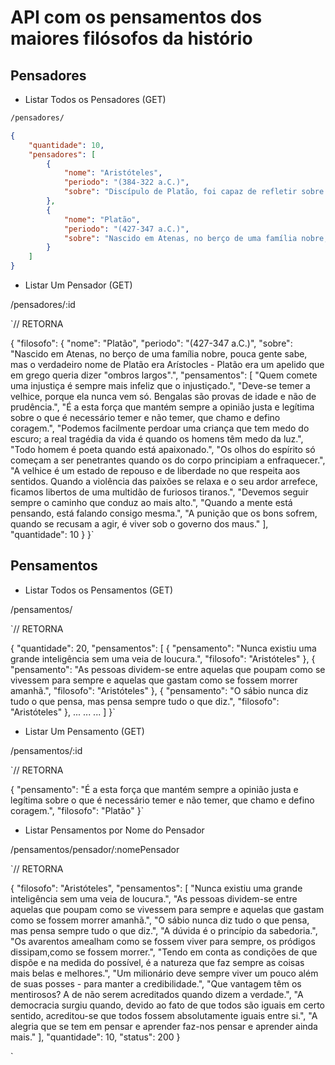 # API com os pensamentos dos maiores filósofos da histório

## Pensadores

- Listar Todos os Pensadores (GET)

``` markdown
/pensadores/
```

``` json
{
    "quantidade": 10,
    "pensadores": [
        {
            "nome": "Aristóteles",
            "periodo": "(384-322 a.C.)",
            "sobre": "Discípulo de Platão, foi capaz de refletir sobre uma vasta gama de temas que vão desde a geometria passando pela ética, pela poesia até chegar à medicina. Aos 17 anos, Aristóteles se inscreveu na Academia do mestre, em Atenas, e rapidamente virou seu pupilo."
        },
        {
            "nome": "Platão",
            "periodo": "(427-347 a.C.)",
            "sobre": "Nascido em Atenas, no berço de uma família nobre, pouca gente sabe, mas o verdadeiro nome de Platão era Arístocles - Platão era um apelido que em grego queria dizer \"ombros largos\"."
        }
    ]
}
```

- Listar Um Pensador (GET)

/pensadores/:id

`// RETORNA

{
    "filosofo": {
        "nome": "Platão",
        "periodo": "(427-347 a.C.)",
        "sobre": "Nascido em Atenas, no berço de uma família nobre, pouca gente sabe, mas o verdadeiro nome de Platão era Arístocles - Platão era um apelido que em grego queria dizer \"ombros largos\".",
        "pensamentos": [
            "Quem comete uma injustiça é sempre mais infeliz que o injustiçado.",
            "Deve-se temer a velhice, porque ela nunca vem só. Bengalas são provas de idade e não de prudência.",
            "É a esta força que mantém sempre a opinião justa e legítima sobre o que é necessário temer e não temer, que chamo e defino coragem.",
            "Podemos facilmente perdoar uma criança que tem medo do escuro; a real tragédia da vida é quando os homens têm medo da luz.",
            "Todo homem é poeta quando está apaixonado.",
            "Os olhos do espírito só começam a ser penetrantes quando os do corpo principiam a enfraquecer.",
            "A velhice é um estado de repouso e de liberdade no que respeita aos sentidos. Quando a violência das paixões se relaxa e o seu ardor arrefece, ficamos libertos de uma multidão de furiosos tiranos.",
            "Devemos seguir sempre o caminho que conduz ao mais alto.",
            "Quando a mente está pensando, está falando consigo mesma.",
            "A punição que os bons sofrem, quando se recusam a agir, é viver sob o governo dos maus."
        ],
        "quantidade": 10
    }
}`

## Pensamentos

- Listar Todos os Pensamentos (GET)

/pensamentos/

`// RETORNA

{
    "quantidade": 20,
    "pensamentos": [
        {
            "pensamento": "Nunca existiu uma grande inteligência sem uma veia de loucura.",
            "filosofo": "Aristóteles"
        },
        {
            "pensamento": "As pessoas dividem-se entre aquelas que poupam como se vivessem para sempre e aquelas que gastam como se fossem morrer amanhã.",
            "filosofo": "Aristóteles"
        },
        {
            "pensamento": "O sábio nunca diz tudo o que pensa, mas pensa sempre tudo o que diz.",
            "filosofo": "Aristóteles"
        },
        ...
        ...
        ...
    ]
}`

- Listar Um Pensamento (GET)

/pensamentos/:id

`// RETORNA

{
    "pensamento": "É a esta força que mantém sempre a opinião justa e legítima sobre o que é necessário temer e não temer, que chamo e defino coragem.",
    "filosofo": "Platão"
}`

- Listar Pensamentos por Nome do Pensador

/pensamentos/pensador/:nomePensador

`// RETORNA

{
    "filosofo": "Aristóteles",
    "pensamentos": [
        "Nunca existiu uma grande inteligência sem uma veia de loucura.",
        "As pessoas dividem-se entre aquelas que poupam como se vivessem para sempre e aquelas que gastam como se fossem morrer amanhã.",
        "O sábio nunca diz tudo o que pensa, mas pensa sempre tudo o que diz.",
        "A dúvida é o princípio da sabedoria.",
        "Os avarentos amealham como se fossem viver para sempre, os pródigos dissipam,como se fossem morrer.",
        "Tendo em conta as condições de que dispõe e na medida do possível, é a natureza que faz sempre as coisas mais belas e melhores.",
        "Um milionário deve sempre viver um pouco além de suas posses - para manter a credibilidade.",
        "Que vantagem têm os mentirosos? A de não serem acreditados quando dizem a verdade.",
        "A democracia surgiu quando, devido ao fato de que todos são iguais em certo sentido, acreditou-se que todos fossem absolutamente iguais entre si.",
        "A alegria que se tem em pensar e aprender faz-nos pensar e aprender ainda mais."
    ],
    "quantidade": 10,
    "status": 200
}

`
